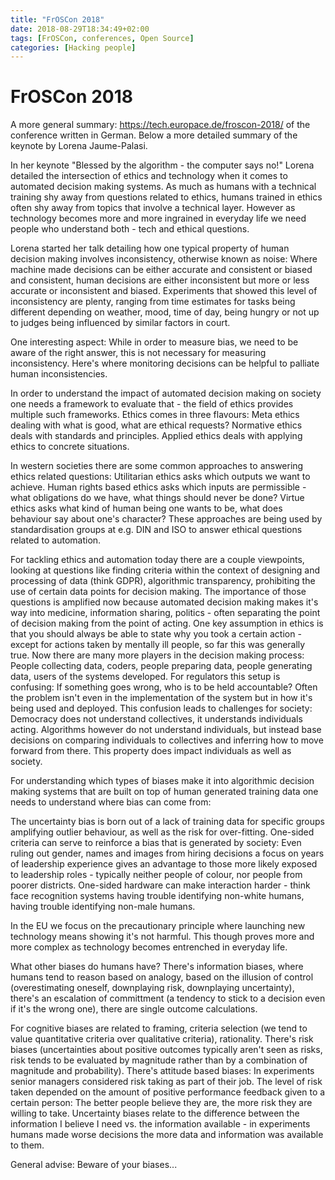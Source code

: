 ```yaml
---
title: "FrOSCon 2018"
date: 2018-08-29T18:34:49+02:00
tags: [FrOSCon, conferences, Open Source]
categories: [Hacking people]
---
```


# FrOSCon 2018

A more general summary: https://tech.europace.de/froscon-2018/ of the
conference written in German. Below a more detailed summary of the keynote by
Lorena Jaume-Palasi.

In her keynote "Blessed by the algorithm - the computer says no!" Lorena detailed the intersection of ethics and 
technology when it comes to automated decision making systems. As much as humans with a technical training shy away 
from questions related to ethics, humans trained in ethics often shy away from topics that involve a technical layer. 
However as technology becomes more and more ingrained in everyday life we need people who understand both - tech and 
ethical questions.

Lorena started her talk detailing how one typical property of human decision making involves inconsistency, otherwise 
known as noise: Where machine made decisions can be either accurate and consistent or biased and consistent, human 
decisions are either inconsistent but more or less accurate or inconsistent and biased. Experiments that showed this 
level of inconsistency are plenty, ranging from time estimates for tasks being different depending on weather, mood, 
time of day, being hungry or not up to judges being influenced by similar factors in court.

One interesting aspect: While in order to measure bias, we need to be aware of the right answer, this is not necessary 
for measuring inconsistency. Here's where monitoring decisions can be helpful to palliate human inconsistencies.

In order to understand the impact of automated decision making on society one needs a framework to evaluate that - the 
field of ethics provides multiple such frameworks. Ethics comes in three flavours: Meta ethics dealing with what is 
good, what are ethical requests? Normative ethics deals with standards and principles. Applied ethics deals with 
applying ethics to concrete situations.

In western societies there are some common approaches to answering ethics related questions: Utilitarian ethics asks 
which outputs we want to achieve. Human rights based ethics asks which inputs are permissible - what obligations do we 
have, what things should never be done? Virtue ethics asks what kind of human being one wants to be, what does 
behaviour say about one's character? These approaches are being used by standardisation groups at e.g. DIN and ISO to 
answer ethical questions related to automation.

For tackling ethics and automation today there are a couple viewpoints, looking at questions like finding criteria 
within the context of designing and processing of data (think GDPR), algorithmic transparency, prohibiting the use of 
certain data points for decision making. The importance of those questions is amplified now because automated decision 
making makes it's way into medicine, information sharing, politics - often separating the point of decision making from 
the point of acting. One key assumption in ethics is that you should always be able to state why you took a certain 
action - except for actions taken by mentally ill people, so far this was generally true. Now there are many more 
players in the decision making process: People collecting data, coders, people preparing data, people generating data, 
users of the systems developed. For regulators this setup is confusing: If something goes wrong, who is to be held 
accountable? Often the problem isn't even in the implementation of the system but in how it's being used and deployed. 
This confusion leads to challenges for society: Democracy does not understand collectives, it understands individuals 
acting. Algorithms however do not understand individuals, but instead base decisions on comparing individuals to 
collectives and inferring how to move forward from there. This property does impact individuals as well as society.

For understanding which types of biases make it into algorithmic decision making systems that are built on top of human 
generated training data one needs to understand where bias can come from:

The uncertainty bias is born out of a lack of training data for specific groups amplifying outlier behaviour, as well 
as the risk for over-fitting. One-sided criteria can serve to reinforce a bias that is generated by society: Even 
ruling out gender, names and images from hiring decisions a focus on years of leadership experience gives an advantage 
to those more likely exposed to leadership roles - typically neither people of colour, nor people from poorer 
districts. One-sided hardware can make interaction harder - think face recognition systems having trouble identifying 
non-white humans, having trouble identifying non-male humans.

In the EU we focus on the precautionary principle where launching new technology means showing it's not harmful. This 
though proves more and more complex as technology becomes entrenched in everyday life.


What other biases do humans have? There's information biases, where humans tend to reason based on analogy, based on 
the illusion of control (overestimating oneself, downplaying risk, downplaying uncertainty), there's an escalation of 
committment (a tendency to stick to a decision even if it's the wrong one), there are single outcome calculations.

For cognitive biases are related to framing, criteria selection (we tend to value quantitative criteria over 
qualitative criteria), rationality. There's risk biases (uncertainties about positive outcomes typically aren't seen as 
risks, risk tends to be evaluated by magnitude rather than by a combination of magnitude and probability). There's 
attitude based biases: In experiments senior managers considered risk taking as part of their job. The level of risk 
taken depended on the amount of positive performance feedback given to a certain person: The better people believe they 
are, the more risk they are willing to take. Uncertainty biases relate to the difference between the information I 
believe I need vs. the information available - in experiments humans made worse decisions the more data and information 
was available to them.

General advise: Beware of your biases...
